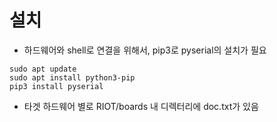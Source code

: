 # 설치

* 하드웨어와 shell로 연결을 위해서, pip3로 pyserial의 설치가 필요
```
sudo apt update
sudo apt install python3-pip
pip3 install pyserial
```
* 타겟 하드웨어 별로 RIOT/boards 내 디렉터리에 doc.txt가 있음

